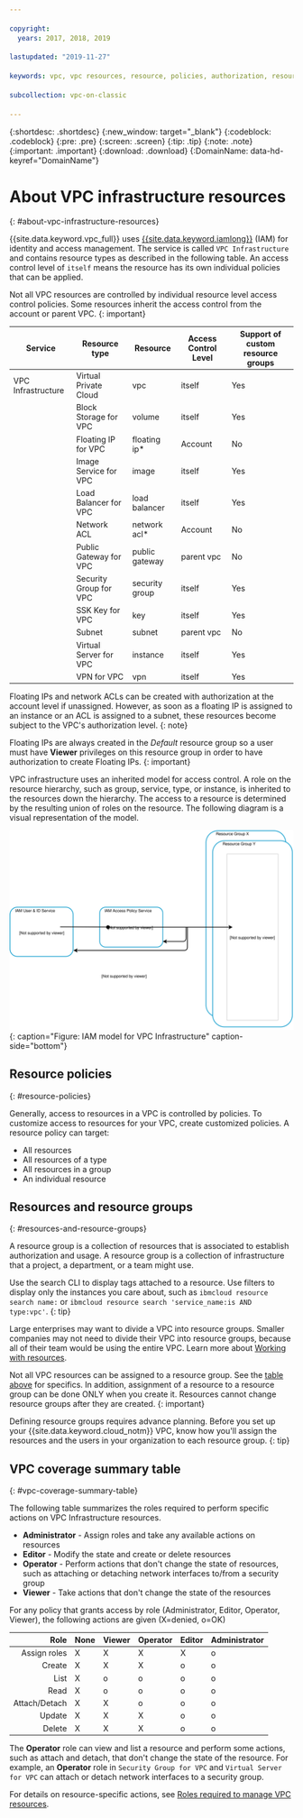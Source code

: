 ```yaml
---

copyright:
  years: 2017, 2018, 2019

lastupdated: "2019-11-27"

keywords: vpc, vpc resources, resource, policies, authorization, resource type, resource groups, roles, load balancer, VPN, operator, editor, viewer, admin

subcollection: vpc-on-classic

---
```


{:shortdesc: .shortdesc}
{:new_window: target="_blank"}
{:codeblock: .codeblock}
{:pre: .pre}
{:screen: .screen}
{:tip: .tip}
{:note: .note}
{:important: .important}
{:download: .download}
{:DomainName: data-hd-keyref="DomainName"}

# About VPC infrastructure resources
{: #about-vpc-infrastructure-resources}

{{site.data.keyword.vpc_full}} uses [{{site.data.keyword.iamlong}}](/docs/iam?topic=iam-iamoverview) (IAM) for identity and access management. The service is called `VPC Infrastructure` and contains resource types as described in the following table. An access control level of `itself` means the resource has its own individual policies that can be applied.

Not all VPC resources are controlled by individual resource level access control policies. Some resources inherit the access control from the account or parent VPC.
{: important}

| Service | Resource type | Resource | Access Control Level | Support of custom resource groups |
| ---------------|---------------|---------------|-----|-----|
| VPC Infrastructure | Virtual Private Cloud  | vpc | itself | Yes |
| | Block Storage for VPC  | volume | itself  |  Yes |
| | Floating IP for VPC    | floating ip* | Account | No |
| | Image Service for VPC  | image | itself | Yes |
| | Load Balancer for VPC  | load balancer | itself | Yes  |
| | Network ACL  | network acl* | Account | No |
| | Public Gateway for VPC     | public gateway | parent vpc | No  |
| | Security Group for VPC  | security group | itself | Yes |
| | SSK Key for VPC  | key | itself | Yes |
| | Subnet  | subnet | parent vpc | No |
| | Virtual Server for VPC  | instance | itself | Yes |
| | VPN for VPC  | vpn | itself | Yes |

Floating IPs and network ACLs can be created with authorization at the account level if unassigned. However, as soon as a floating IP is assigned to an instance or an ACL is assigned to a subnet, these resources become subject to the VPC's authorization level.
{: note}

Floating IPs are always created in the _Default_ resource group so a user must have **Viewer** privileges on this resource group in order to have authorization to create Floating IPs.
{: important}

VPC infrastructure uses an inherited model for access control. A role on the resource hierarchy, such as group, service, type, or instance, is inherited to the resources down the hierarchy. The access to a resource is determined by the resulting union of roles on the resource. The following diagram is a visual representation of the model.

![IAM model for VPC Infrastructure](images/vpc-iam.svg "IAM model for VPC Infrastructure"){: caption="Figure: IAM model for VPC Infrastructure" caption-side="bottom"}

## Resource policies
{: #resource-policies}

Generally, access to resources in a VPC is controlled by policies. To customize access to resources for your VPC, create customized policies. A resource policy can target:

* All resources
* All resources of a type
* All resources in a group
* An individual resource

## Resources and resource groups
{: #resources-and-resource-groups}

A resource group is a collection of resources that is associated to establish authorization and usage. A resource group is a collection of infrastructure that a project, a department, or a team might use.

Use the search CLI to display tags attached to a resource. Use filters to display only the instances you care about, such as `ibmcloud resource search name:` or `ibmcloud resource search 'service_name:is AND type:vpc'`.
{: tip}

Large enterprises may want to divide a VPC into resource groups. Smaller companies may not need to divide their VPC into resource groups, because all of their team would be using the entire VPC. Learn more about [Working with resources](/docs/resources?topic=resources-resource).

Not all VPC resources can be assigned to a resource group. See the [table above](#about-vpc-infrastructure-resources) for specifics. In addition, assignment of a resource to a resource group can be done ONLY when you create it. Resources cannot change resource groups after they are created.
{: important}

Defining resource groups requires advance planning. Before you set up your {{site.data.keyword.cloud_notm}} VPC, know how you'll assign the resources and the users in your organization to each resource group.
{: tip}

## VPC coverage summary table
{: #vpc-coverage-summary-table}

The following table summarizes the roles required to perform specific actions on VPC Infrastructure resources.

* **Administrator** - Assign roles and take any available actions on resources
* **Editor** - Modify the state and create or delete resources
* **Operator** -  Perform actions that don't change the state of resources, such as attaching or detaching network interfaces to/from a security group
* **Viewer** - Take actions that don't change the state of the resources

For any policy that grants access by role (Administrator, Editor, Operator, Viewer), the following actions are given (X=denied, o=OK)

 Role         | None | Viewer | Operator | Editor | Administrator
-------------:|------|--------|----------|--------|-------
Assign roles  | X    | X      | X        | X      | o
Create        | X    | X      | X        | o      | o
List          | X    | o      | o        | o      | o
Read          | X    | o      | o        | o      | o
Attach/Detach | X    | X      | o        | o      | o
Update        | X    | X      | X        | o      | o
Delete        | X    | X      | X        | o      | o

The **Operator** role can view and list a resource and perform some actions, such as attach and detach, that don't change the state of the resource. For example, an **Operator** role in `Security Group for VPC` and `Virtual Server for VPC` can attach or detach network interfaces to a security group.

For details on resource-specific actions, see [Roles required to manage VPC resources](/docs/vpc-on-classic?topic=vpc-on-classic-resource-authorizations-required-for-api-and-cli-calls).
